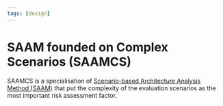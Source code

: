 ```yaml
---
tags: [design]
---
```


# SAAM founded on Complex Scenarios (SAAMCS)

SAAMCS is a specialisation of [Scenario-based Architecture Analysis Method (SAAM)](202304211608.md)
that put the complexity of the evaluation scenarios as the most important risk
assessment factor.
